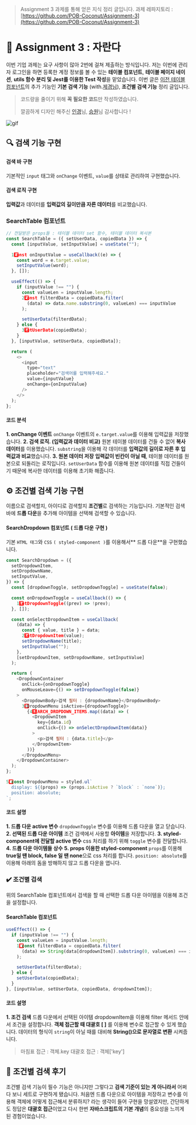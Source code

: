 > Assignment 3 과제를 통해 얻은 지식 정리 글입니다.
> 과제 레파지토리 : [https://github.com/POB-Coconut/Assignment-3](https://github.com/POB-Coconut/Assignment-3)

# 🎯 Assignment 3 : 자란다

이번 기업 과제는 요구 사항이 많아 2번에 걸쳐 제출하는 방식입니다.
저는 이번에 관리자 로그인을 하면 등록한 계정 정보를 볼 수 있는 **테이블 컴포넌트**, **테이블 페이지 네이션**, **utils 함수 분리 및 Jest를 이용한 Test 작성**을 맡았습니다. 이번 글은 [이전 테이블 컴포넌트](https://velog.io/@tunakim/POB08-Assignment-3-%EC%9E%90%EB%9E%80%EB%8B%A4-%EA%B8%B0%EC%88%A0-%EC%A0%95%EB%A6%AC)의 추가 기능인 **기본 검색 기능** (with.[제경님](https://github.com/jejelee94)), **조건별 검색 기능** 정리 글입니다.

> 코드량을 줄이기 위해 **꼭 필요한 코드**만 작성하였습니다.
>
> 깔끔하게 디자인 해주신 [인경](https://github.com/ink-0)님, [승원](https://github.com/lumpenop)님 감사합니다 !

<img src="https://user-images.githubusercontent.com/59330828/128407305-cbc250c4-e73a-4226-8ec3-da84156ecd4e.gif" alt="gif">

## 🔍 검색 기능 구현

#### 검색 바 구현

기본적인 `input` 태그와 `onChange` 이벤트, `value`를 상태로 관리하여 구현했습니다.

#### 검색 로직 구현

**입력값**과 데이터를 **입력값의 길이만큼 자른 데이터**를 비교했습니다.

### SearchTable 컴포넌트

```javascript
// 전달받은 props들 : 테이블 데이터 set 함수, 테이블 데이터 복사본
const SearchTable = ({ setUserData, copiedData }) => {
  const [inputValue, setInputValue] = useState("");

  1️⃣const onInputValue = useCallback((e) => {
    const word = e.target.value;
    setInputValue(word);
  }, []);

  useEffect(() => {
    if (inputValue !== "") {
      const valueLen = inputValue.length;
      2️⃣const filterdData = copiedData.filter(
        (data) => data.name.substring(0, valueLen) === inputValue
      );

      setUserData(filterdData);
    } else {
      3️⃣setUserData(copiedData);
    }
  }, [inputValue, setUserData, copiedData]);

  return (
    <>
      <input
        type="text"
        placeholder="검색어를 입력해주세요."
        value={inputValue}
        onChange={onInputValue}
      />
    </>
  );
};
```

#### 코드 분석

**1. onChange 이벤트**
`onChange` 이벤트의 `e.target.value`를 이용해 입력값을 저장했습니다.
**2. 검색 로직. (입력값과 데이터 비교)**
원본 테이블 데이터를 건들 수 없어 **복사 데이터**를 이용했습니다. `substring`을 이용해 각 데이터를 **입력값의 길이로 자른 후 입력값과 비교**했습니다.
**3. 원본 데이터 저장**
**입력값이 빈칸이 아닐 때**, 테이블 데이터를 원본으로 되돌리는 로직입니다. `setUserData` 함수를 이용해 원본 데이터를 직접 건들이기 때문에 복사한 데이터를 이용해 초기화 해줍니다.

## ⚙️ 조건별 검색 기능 구현

이름으로 검색할지, 아이디로 검색할지 **조건별**로 검색하는 기능입니다.
기본적인 검색 바에 **드롭 다운**을 추가해 아이템을 선택해 검색할 수 있습니다.

#### SearchDropdown 컴포넌트 ( 드롭 다운 구현 )

기본 `HTML 태그`와 `CSS` `( styled-component )`를 이용해서** 드롭 다운**을 구현했습니다.

```javascript
const SearchDropdown = ({
  setDropdownItem,
  setDropdownName,
  setInputValue,
}) => {
  const [dropdownToggle, setDropdownToggle] = useState(false);

  const onDropdownToggle = useCallback(() => {
    1️⃣setDropdownToggle((prev) => !prev);
  }, []);

  const onSelectDropdownItem = useCallback(
    (data) => {
      const { value, title } = data;
      2️⃣setDropdownItem(value);
      setDropdownName(title);
      setInputValue("");
    },
    [setDropdownItem, setDropdownName, setInputValue]
  );

  return (
    <DropdownContainer
      onClick={onDropdownToggle}
      onMouseLeave={() => setDropdownToggle(false)}
    >
      <DropdownBody>검색 필터 : {dropdownName}</DropdownBody>
      3️⃣<DropdownMenu isActive={dropdownToggle}>
        {4️⃣SEARCH_DROPDOWN_ITEMS.map((data) => (
          <DropdownItem
            key={data.id}
            onClick={() => onSelectDropdownItem(data)}
          >
            <p>검색 필터 : {data.title}</p>
          </DropdownItem>
        ))}
      </DropdownMenu>
    </DropdownContainer>
  );
};

5️⃣ const DropdownMenu = styled.ul`
  display: ${(props) => (props.isActive ? `block` : `none`)};
  position: absolute;
`;
```

#### 코드 설명

**1. 드롭 다운 active 변수**
`dropdownToggle` 변수를 이용해 드롭 다운을 열고 닫습니다.
**2. 선택된 드롭 다운 아이템**
조건 검색에서 사용할 **아이템**을 저장합니다.
**3. styled-component에 전달할 active 변수**
css 처리를 하기 위해 `toggle` 변수를 전달합니다.
**4. 드롭 다운 아이템들 상수**
**5. props 이용한 styled-component**
`props`를 이용해 **true일 땐 block, false 일 땐 none**으로 css 처리를 합니다.
`position: absolute`를 이용해 아래의 돔을 방해하지 않고 드롭 다운을 엽니다.

### ✔️ 조건별 검색

위의 SearchTable 컴포넌트에서 검색을 할 때 선택한 드롭 다운 아이템을 이용해 조건을 설정합니다.

#### SearchTable 컴포넌트

```javascript
useEffect(() => {
  if (inputValue !== "") {
    const valueLen = inputValue.length;
    1️⃣ const filterdData = copiedData.filter(
      (data) => String(data[dropdownItem]).substring(0, valueLen) === inputValue
    );

    setUserData(filterdData);
  } else {
    setUserData(copiedData);
  }
}, [inputValue, setUserData, copiedData, dropdownItem]);
```

#### 코드 설명

**1. 조건 검색**
드롭 다운에서 선택된 아이템 dropdownItem을 이용해 filter 메서드 안에서 조건을 설정합니다. **객체 접근할 때 대괄호 [ ]** 를 이용해 변수로 접근할 수 있게 했습니다.
데이터의 형식이 `string`이 아닐 때를 대비해 **String()으로 문자열로 변환** 시켜줍니다.

> 마침표 접근 : 객체.key
> 대괄호 접근 : 객체['key']

## 🙏 조건별 검색 후기

조건별 검색 기능이 필수 기능은 아니지만 그렇다고 **검색 기준이 있는 게 아니라서** 어쩌다 보니 세트로 구현하게 됐습니다. 처음엔 드롭 다운으로 아이템을 저장하고 변수를 이용해 객체에 어떻게 접근해서 분류하지? 라는 생각이 들어 구현을 망설였지만, 간단하게도 정답은 **대괄호 접근**이었고 다시 한번 **자바스크립트의 기본 개념**의 중요성을 느끼게 된 경험이었습니다.
